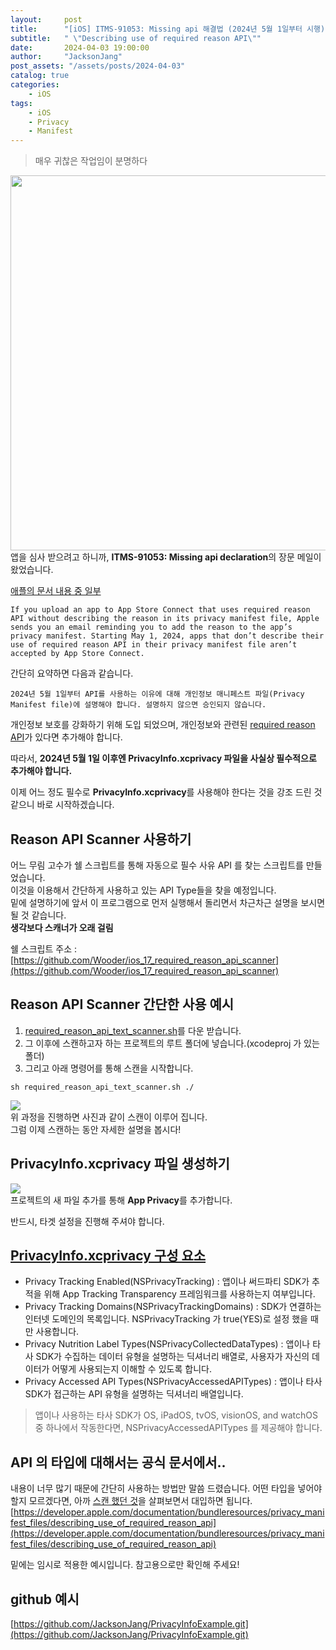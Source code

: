 ```yaml
---
layout:     post
title:      "[iOS] ITMS-91053: Missing api 해결법 (2024년 5월 1일부터 시행)"
subtitle:   " \"Describing use of required reason API\""
date:       2024-04-03 19:00:00
author:     "JacksonJang"
post_assets: "/assets/posts/2024-04-03"
catalog: true
categories:
    - iOS
tags:
    - iOS
    - Privacy
    - Manifest
---
```

> 매우 귀찮은 작업임이 분명하다

<img width="600px" src="{{ page.post_assets }}/mail.png" /> <br />
앱을 심사 받으려고 하니까, **ITMS-91053: Missing api declaration**의 장문 메일이 왔었습니다.

[애플의 문서 내용 중 일부](https://developer.apple.com/documentation/bundleresources/privacy_manifest_files/describing_use_of_required_reason_api)
```
If you upload an app to App Store Connect that uses required reason API without describing the reason in its privacy manifest file, Apple sends you an email reminding you to add the reason to the app’s privacy manifest. Starting May 1, 2024, apps that don’t describe their use of required reason API in their privacy manifest file aren’t accepted by App Store Connect.
```

간단히 요약하면 다음과 같습니다.

```
2024년 5월 1일부터 API를 사용하는 이유에 대해 개인정보 매니페스트 파일(Privacy Manifest file)에 설명해야 합니다. 설명하지 않으면 승인되지 않습니다.
```

개인정보 보호를 강화하기 위해 도입 되었으며, 개인정보와 관련된 [required reason API](https://developer.apple.com/documentation/bundleresources/privacy_manifest_files/describing_use_of_required_reason_api)가 있다면 추가해야 합니다.

따라서, **2024년 5월 1일 이후엔 PrivacyInfo.xcprivacy 파일을 사실상 필수적으로 추가해야 합니다.**

이제 어느 정도 필수로 **PrivacyInfo.xcprivacy**를 사용해야 한다는 것을 강조 드린 것 같으니 바로 시작하겠습니다.

## Reason API Scanner 사용하기
어느 무림 고수가 쉘 스크립트를 통해 자동으로 필수 사유 API 를 찾는 스크립트를 만들었습니다.
<br />
이것을 이용해서 간단하게 사용하고 있는 API Type들을 찾을 예정입니다.
<br />
밑에 설명하기에 앞서 이 프로그램으로 먼저 실행해서 돌리면서 차근차근 설명을 보시면 될 것 같습니다.
<br />
**생각보다 스캐너가 오래 걸림**

쉘 스크립트 주소 : [https://github.com/Wooder/ios_17_required_reason_api_scanner](https://github.com/Wooder/ios_17_required_reason_api_scanner)

## Reason API Scanner 간단한 사용 예시
1. [required_reason_api_text_scanner.sh](https://github.com/Wooder/ios_17_required_reason_api_scanner/blob/main/required_reason_api_text_scanner.sh)를 다운 받습니다.
2. 그 이후에 스캔하고자 하는 프로젝트의 루트 폴더에 넣습니다.(xcodeproj 가 있는 폴더)
3. 그리고 아래 명령어를 통해 스캔을 시작합니다.
```shell
sh required_reason_api_text_scanner.sh ./
```
<img src="{{ page.post_assets }}/scanner.png" /> <br />
위 과정을 진행하면 사진과 같이 스캔이 이루어 집니다.
<br />
그럼 이제 스캔하는 동안 자세한 설명을 봅시다!

## PrivacyInfo.xcprivacy 파일 생성하기
<img src="{{ page.post_assets }}/new_privacy.png" /> <br />
프로젝트의 새 파일 추가를 통해 **App Privacy**를 추가합니다.

반드시, 타겟 설정을 진행해 주셔야 합니다.

## [PrivacyInfo.xcprivacy 구성 요소](https://developer.apple.com/documentation/bundleresources/privacy_manifest_files)
- Privacy Tracking Enabled(NSPrivacyTracking) : 앱이나 써드파티 SDK가 추적을 위해 App Tracking Transparency 프레임워크를 사용하는지 여부입니다.
- Privacy Tracking Domains(NSPrivacyTrackingDomains) : SDK가 연결하는 인터넷 도메인의 목록입니다. NSPrivacyTracking 가 true(YES)로 설정 했을 때만 사용합니다.
- Privacy Nutrition Label Types(NSPrivacyCollectedDataTypes) : 앱이나 타사 SDK가 수집하는 데이터 유형을 설명하는 딕셔너리 배열로, 사용자가 자신의 데이터가 어떻게 사용되는지 이해할 수 있도록 합니다.
- Privacy Accessed API Types(NSPrivacyAccessedAPITypes) : 앱이나 타사 SDK가 접근하는 API 유형을 설명하는 딕셔너리 배열입니다.

> 앱이나 사용하는 타사 SDK가 OS, iPadOS, tvOS, visionOS, and watchOS 중 하나에서 작동한다면, NSPrivacyAccessedAPITypes 를 제공해야 합니다.

## API 의 타입에 대해서는 공식 문서에서..
내용이 너무 많기 때문에 간단히 사용하는 방법만 말씀 드렸습니다.
어떤 타입을 넣어야 할지 모르겠다면, 아까 [스캔 했던 것](#reason-api-scanner-간단한-사용-예시)을 살펴보면서 대입하면 됩니다.
[https://developer.apple.com/documentation/bundleresources/privacy_manifest_files/describing_use_of_required_reason_api](https://developer.apple.com/documentation/bundleresources/privacy_manifest_files/describing_use_of_required_reason_api)

밑에는 임시로 적용한 예시입니다. 참고용으로만 확인해 주세요!

## github 예시
[https://github.com/JacksonJang/PrivacyInfoExample.git](https://github.com/JacksonJang/PrivacyInfoExample.git)
